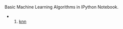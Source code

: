 Basic Machine Learning Algorithms in IPython Notebook.
* 1. [knn](https://github.com/fancoo/MachineLearning/blob/master/knn.ipynb)
